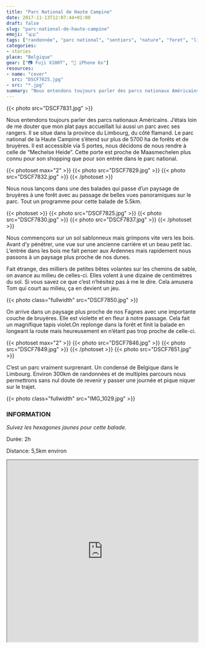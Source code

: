 ```yaml
---
title: "Parc National de Haute Campine"
date: 2017-11-13T12:07:44+01:00
draft: false
slug: "parc-national-de-haute-campine"
emoji: "🇧🇪"
tags: ["randonnée", "parc national", "sentiers", "nature", "foret", "limbourg", "belgique", "famille", "sortie"]
categories:
- stories
place: "Belgique"
gear: ["📷 Fuji X100T", "📱 iPhone 6s"]
resources:
- name: "cover"
  src: "DSCF7825.jpg"
- src: "*.jpg"
summary: "Nous entendons toujours parler des parcs nationaux Américains. J’étais loin de me douter que mon plat pays accueillait lui aussi un parc avec ses rangers. Il se situe dans la province du Limbourg, du côté flamand. Le parc national de la Haute Campine s’étend sur plus de 5700 ha de forêts et de bruyères."
---
```


{{< photo src="DSCF7831.jpg" >}}

Nous entendons toujours parler des parcs nationaux Américains. J’étais loin de me douter que mon plat pays accueillait lui aussi un parc avec ses rangers. Il se situe dans la province du Limbourg, du côté flamand. Le parc national de la Haute Campine s’étend sur plus de 5700 ha de forêts et de bruyères. Il est accessible via 5 portes, nous décidons de nous rendre à celle de “Mechelse Heide”. Cette porte est proche de Maasmechelen plus connu pour son shopping que pour son entrée dans le parc national.

{{< photoset max="2" >}}
  {{< photo src="DSCF7829.jpg" >}}
  {{< photo src="DSCF7832.jpg" >}}
{{< /photoset >}}

Nous nous lançons dans une des balades qui passe d’un paysage de bruyères à une forêt avec au passage de belles vues panoramiques sur le parc. Tout un programme pour cette balade de 5.5km.

{{< photoset >}}
  {{< photo src="DSCF7825.jpg" >}}
  {{< photo src="DSCF7830.jpg" >}}
  {{< photo src="DSCF7837.jpg" >}}
{{< /photoset >}}

Nous commençons sur un sol sablonneux mais grimpons vite vers les bois. Avant d’y pénétrer, une vue sur une ancienne carrière et un beau petit lac. L’entrée dans les bois me fait penser aux Ardennes mais rapidement nous passons à un paysage plus proche de nos dunes.

Fait étrange, des milliers de petites bêtes volantes sur les chemins de sable, on avance au milieu de celles-ci. Elles volent à une dizaine de centimètres du sol. Si vous savez ce que c’est n’hésitez pas à me le dire. Cela amusera Tom qui court au milieu, ça en devient un jeu.

{{< photo class="fullwidth" src="DSCF7850.jpg" >}}

On arrive dans un paysage plus proche de nos Fagnes avec une importante couche de bruyères. Elle est violette et en fleur à notre passage. Cela fait un magnifique tapis violet.On replonge dans la forêt et finit la balade en longeant la route mais heureusement en n’étant pas trop proche de celle-ci.

{{< photoset max="2" >}}
  {{< photo src="DSCF7846.jpg" >}}
  {{< photo src="DSCF7849.jpg" >}}
{{< /photoset >}}
{{< photo src="DSCF7851.jpg" >}}

C’est un parc vraiment surprenant. Un condensé de Belgique dans le Limbourg. Environ 300km de randonnées et de multiples parcours nous permettrons sans nul doute de revenir y passer une journée et pique niquer sur le trajet.

{{< photo class="fullwidth" src="IMG_1029.jpg" >}}

### INFORMATION

*Suivez les hexagones jaunes pour cette balade.*

Durée: 2h

Distance: 5,5km environ


<div>
<iframe data-card-recommend="0" data-card-recommend="0" data-card-recommend="0" data-card-recommend="0" src="https://www.google.com/maps/d/embed?mid=1Jh5CVwqkCL68cd3Lkq0LlchGctKswAuD&hl=fr" width="100%" height="480"></iframe>
</div>
